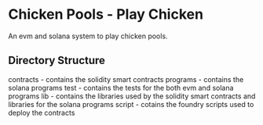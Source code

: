 # Chicken Pools - Play Chicken

An evm and solana system to play chicken pools.

## Directory Structure

contracts - contains the solidity smart contracts
programs - contains the solana programs
test - contains the tests for the both evm and solana programs
lib - contains the libraries used by the solidity smart contracts and libraries for the solana programs
script - cotains the foundry scripts used to deploy the contracts